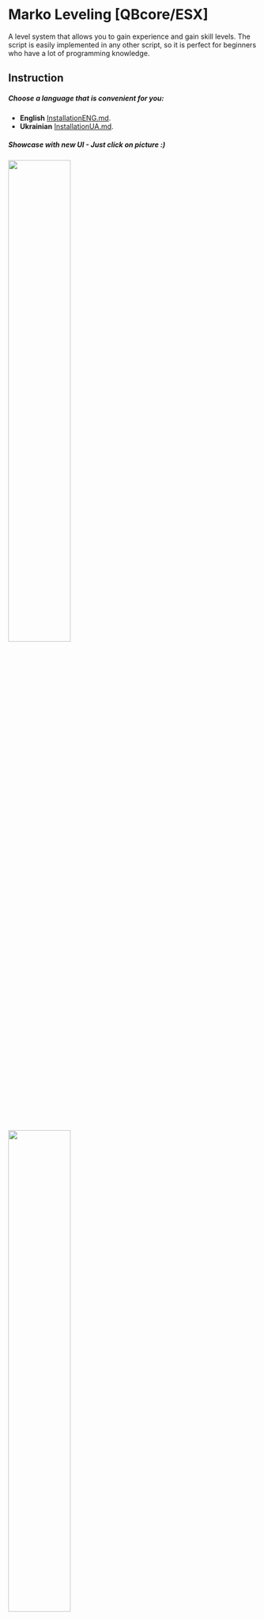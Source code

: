 # Marko Leveling [QBcore/ESX]

A level system that allows you to gain experience and gain skill levels.
The script is easily implemented in any other script, so it is perfect for beginners who have a lot of programming knowledge.

## Instruction
##### Choose a language that is convenient for you:
* **English** [InstallationENG.md](InstallationENG.md).
* **Ukrainian** [InstallationUA.md](InstallationUA.md).

##### Showcase with new UI - Just click on picture :)
[<img src="https://i.imgur.com/mEH5AJE.png" width="50%">](https://youtu.be/TxTY8hCCl5M "Showcase with new UI: 55")

[<img src="https://i.imgur.com/ClGlR4N.png" width="50%">](https://youtu.be/S1BcGt5Gfrs "Showcase - NOTIFICATION UI: 55")

## Other Scripts


[![Tebex](https://img.shields.io/badge/Tebex-MARKO%20SCRIPTS-00A2FF.svg)](https://marko-scripts.tebex.io/category/2612556)

## SUPPORT
[![Discord](https://img.shields.io/badge/Discord-MARKO%20SCRIPTS-7289DA.svg)](https://discord.gg/zXJsMTyrqN)
